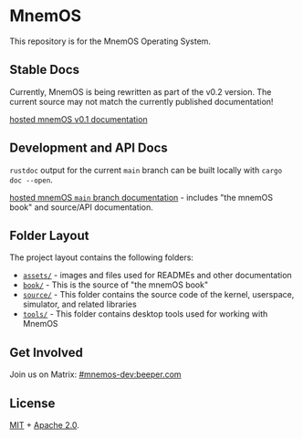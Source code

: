 # MnemOS

This repository is for the MnemOS Operating System.

## Stable Docs

Currently, MnemOS is being rewritten as part of the v0.2 version. The current source may not
match the currently published documentation!

[hosted mnemOS v0.1 documentation](https://mnemos.jamesmunns.com)

## Development and API Docs

`rustdoc` output for the current `main` branch can be built locally with `cargo doc --open`.

[hosted mnemOS `main` branch documentation](https://mnemos-dev.jamesmunns.com/) - includes "the mnemOS book" and source/API documentation.

## Folder Layout

The project layout contains the following folders:

* [`assets/`] - images and files used for READMEs and other documentation
* [`book/`] - This is the source of "the mnemOS book"
* [`source/`] - This folder contains the source code of the kernel, userspace, simulator, and related libraries
* [`tools/`] - This folder contains desktop tools used for working with MnemOS

[`assets/`]: ./assets/
[`book/`]: ./book/
[`source/`]: ./source/
[`tools/`]: ./tools/

## Get Involved

Join us on Matrix: [#mnemos-dev:beeper.com](https://matrix.to/#/#mnemos-dev:beeper.com)

## License

[MIT] + [Apache 2.0].

[MIT]: ./LICENSE-MIT
[Apache 2.0]: ./LICENSE-APACHE
